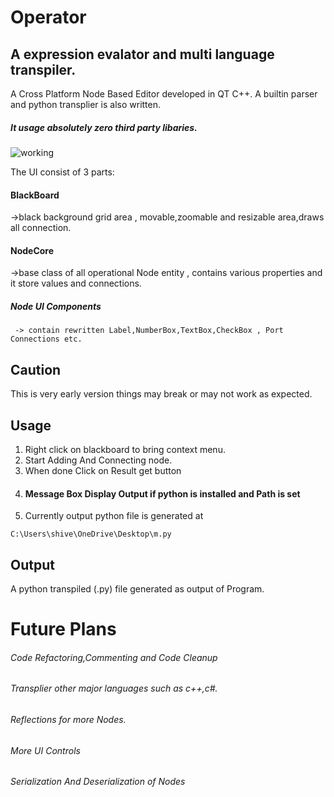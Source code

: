 # Operator 
## A expression evalator and multi language transpiler.

A  Cross Platform Node Based Editor developed in QT C++.
A builtin parser and python transplier is also written.
##### It usage absolutely zero third party libaries.

![working](https://user-images.githubusercontent.com/45932883/58257493-a515ad00-7d8e-11e9-93a4-959b0749083c.PNG)

The UI consist of 3 parts:
#### BlackBoard 
  ->black background grid area , movable,zoomable and resizable area,draws all connection.
#### NodeCore 
  ->base class of all operational Node entity , contains various properties and it store values and  connections.
##### Node UI Components 
     -> contain rewritten Label,NumberBox,TextBox,CheckBox , Port Connections etc.
     
## Caution
This is very early version things may break or may not work as expected.

## Usage
1. Right click on blackboard to bring context menu.
2. Start Adding And Connecting node.
3. When done Click on Result get button
4. #### Message Box Display Output if python is installed and Path is set
5. Currently output python file is generated at  
```
C:\Users\shive\OneDrive\Desktop\m.py 
```

     
     
## Output 
A python transpiled (.py) file generated as output of Program.


# Future Plans
######  Code Refactoring,Commenting and Code Cleanup
###### Transplier other major languages such as c++,c#.
###### Reflections for more Nodes.
###### More UI Controls
###### Serialization And Deserialization of Nodes
